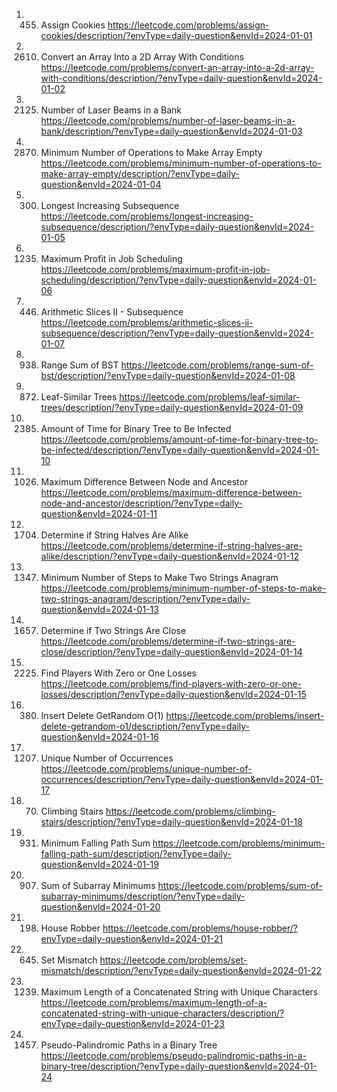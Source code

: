 1. 455. Assign Cookies
https://leetcode.com/problems/assign-cookies/description/?envType=daily-question&envId=2024-01-01
2. 2610. Convert an Array Into a 2D Array With Conditions
https://leetcode.com/problems/convert-an-array-into-a-2d-array-with-conditions/description/?envType=daily-question&envId=2024-01-02
3. 2125. Number of Laser Beams in a Bank
https://leetcode.com/problems/number-of-laser-beams-in-a-bank/description/?envType=daily-question&envId=2024-01-03
4. 2870. Minimum Number of Operations to Make Array Empty
https://leetcode.com/problems/minimum-number-of-operations-to-make-array-empty/description/?envType=daily-question&envId=2024-01-04
5. 300. Longest Increasing Subsequence
https://leetcode.com/problems/longest-increasing-subsequence/description/?envType=daily-question&envId=2024-01-05
6. 1235. Maximum Profit in Job Scheduling
https://leetcode.com/problems/maximum-profit-in-job-scheduling/description/?envType=daily-question&envId=2024-01-06
7. 446. Arithmetic Slices II - Subsequence
https://leetcode.com/problems/arithmetic-slices-ii-subsequence/description/?envType=daily-question&envId=2024-01-07
8. 938. Range Sum of BST
https://leetcode.com/problems/range-sum-of-bst/description/?envType=daily-question&envId=2024-01-08
9. 872. Leaf-Similar Trees
https://leetcode.com/problems/leaf-similar-trees/description/?envType=daily-question&envId=2024-01-09
10. 2385. Amount of Time for Binary Tree to Be Infected
https://leetcode.com/problems/amount-of-time-for-binary-tree-to-be-infected/description/?envType=daily-question&envId=2024-01-10
11. 1026. Maximum Difference Between Node and Ancestor
https://leetcode.com/problems/maximum-difference-between-node-and-ancestor/description/?envType=daily-question&envId=2024-01-11
12. 1704. Determine if String Halves Are Alike
https://leetcode.com/problems/determine-if-string-halves-are-alike/description/?envType=daily-question&envId=2024-01-12
13. 1347. Minimum Number of Steps to Make Two Strings Anagram
https://leetcode.com/problems/minimum-number-of-steps-to-make-two-strings-anagram/description/?envType=daily-question&envId=2024-01-13
14. 1657. Determine if Two Strings Are Close
https://leetcode.com/problems/determine-if-two-strings-are-close/description/?envType=daily-question&envId=2024-01-14
15. 2225. Find Players With Zero or One Losses
https://leetcode.com/problems/find-players-with-zero-or-one-losses/description/?envType=daily-question&envId=2024-01-15
16. 380. Insert Delete GetRandom O(1)
https://leetcode.com/problems/insert-delete-getrandom-o1/description/?envType=daily-question&envId=2024-01-16
17. 1207. Unique Number of Occurrences
https://leetcode.com/problems/unique-number-of-occurrences/description/?envType=daily-question&envId=2024-01-17
18. 70. Climbing Stairs
https://leetcode.com/problems/climbing-stairs/description/?envType=daily-question&envId=2024-01-18
19. 931. Minimum Falling Path Sum
https://leetcode.com/problems/minimum-falling-path-sum/description/?envType=daily-question&envId=2024-01-19
20. 907. Sum of Subarray Minimums
https://leetcode.com/problems/sum-of-subarray-minimums/description/?envType=daily-question&envId=2024-01-20
21. 198. House Robber
https://leetcode.com/problems/house-robber/?envType=daily-question&envId=2024-01-21
22. 645. Set Mismatch
https://leetcode.com/problems/set-mismatch/description/?envType=daily-question&envId=2024-01-22
23. 1239. Maximum Length of a Concatenated String with Unique Characters
https://leetcode.com/problems/maximum-length-of-a-concatenated-string-with-unique-characters/description/?envType=daily-question&envId=2024-01-23
24. 1457. Pseudo-Palindromic Paths in a Binary Tree
https://leetcode.com/problems/pseudo-palindromic-paths-in-a-binary-tree/description/?envType=daily-question&envId=2024-01-24